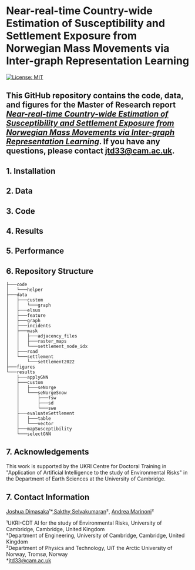 # **Near-real-time Country-wide Estimation of Susceptibility and Settlement Exposure from Norwegian Mass Movements via Inter-graph Representation Learning**

[![License: MIT](https://img.shields.io/badge/License-MIT-blue.svg)](https://opensource.org/licenses/MIT) <!-- (insert zenodo doi) -->

This GitHub repository contains the code, data, and figures for the Master of Research report [_Near-real-time Country-wide Estimation of Susceptibility and Settlement Exposure from Norwegian Mass Movements via Inter-graph Representation Learning_](https://doi.org/10.1038/s41467-022-35418-8). If you have any questions, please contact [jtd33@cam.ac.uk](mailto:jtd33@cam.ac.uk).
---

## **1. Installation**
<!-- This code depends on -->
<!-- - MATLAB [Financial Toolbox™](https://uk.mathworks.com/products/finance.html);  -->

## **2. Data**

## **3. Code**

## **4. Results**

## **5. Performance**

## **6. Repository Structure**
```
├───code
│   └───helper
├───data
│   ├───custom
│   │   └───graph
│   ├───elsus
│   ├───feature
│   ├───graph
│   ├───incidents
│   ├───mask
│   │   ├───adjacency_files
│   │   ├───raster_maps
│   │   └───settlement_node_idx
│   ├───road
│   └───settlement
│       └───settlement2022
├───figures
└───results
    ├───applyGNN
    ├───custom
    │   ├───seNorge
    │   └───seNorgeSnow
    │       ├───fsw
    │       ├───sd
    │       └───swe
    ├───evaluateSettlement
    │   ├───table
    │   └───vector
    ├───mapSusceptibility
    └───selectGNN
```

## **7. Acknowledgements**
This work is supported by the UKRI Centre for Doctoral Training in "Application of Artificial Intelligence to the study of Environmental Risks" in the Department of Earth Sciences at the University of Cambridge.

## **7. Contact Information**
[Joshua Dimasaka](https://www.joshuadimasaka.com/)¹*,[Sakthy Selvakumaran](http://www.eng.cam.ac.uk/profiles/ss683)², [Andrea Marinoni](https://www.andreamarinoni.com/)²

¹UKRI-CDT AI for the study of Environmental Risks, University of Cambridge, Cambridge, United Kingdom\
²Department of Engineering, University of Cambridge, Cambridge, United Kingdom\
³Department of Physics and Technology, UiT the Arctic University of Norway, Tromsø, Norway\
*[jtd33@cam.ac.uk](mailto:jtd33@cam.ac.uk)
